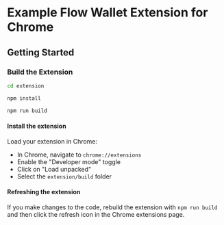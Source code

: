 # Example Flow Wallet Extension for Chrome

## Getting Started

### Build the Extension

```sh
cd extension
```

```sh
npm install
```

```sh
npm run build
```

#### Install the extension

Load your extension in Chrome:

- In Chrome, navigate to `chrome://extensions`
- Enable the "Developer mode" toggle
- Click on "Load unpacked"
- Select the `extension/build` folder

#### Refreshing the extension

If you make changes to the code, rebuild the extension with `npm run build` and then click the refresh icon in the Chrome extensions page.
